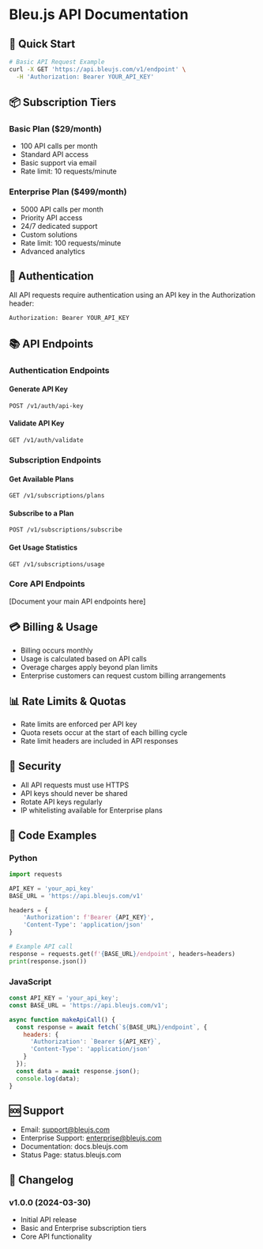 # Bleu.js API Documentation

## 🚀 Quick Start

```bash
# Basic API Request Example
curl -X GET 'https://api.bleujs.com/v1/endpoint' \
  -H 'Authorization: Bearer YOUR_API_KEY'
```

## 📦 Subscription Tiers

### Basic Plan ($29/month)
- 100 API calls per month
- Standard API access
- Basic support via email
- Rate limit: 10 requests/minute

### Enterprise Plan ($499/month)
- 5000 API calls per month
- Priority API access
- 24/7 dedicated support
- Custom solutions
- Rate limit: 100 requests/minute
- Advanced analytics

## 🔑 Authentication

All API requests require authentication using an API key in the Authorization header:

```bash
Authorization: Bearer YOUR_API_KEY
```

## 📚 API Endpoints

### Authentication Endpoints

#### Generate API Key
```http
POST /v1/auth/api-key
```

#### Validate API Key
```http
GET /v1/auth/validate
```

### Subscription Endpoints

#### Get Available Plans
```http
GET /v1/subscriptions/plans
```

#### Subscribe to a Plan
```http
POST /v1/subscriptions/subscribe
```

#### Get Usage Statistics
```http
GET /v1/subscriptions/usage
```

### Core API Endpoints

[Document your main API endpoints here]

## 💳 Billing & Usage

- Billing occurs monthly
- Usage is calculated based on API calls
- Overage charges apply beyond plan limits
- Enterprise customers can request custom billing arrangements

## 📊 Rate Limits & Quotas

- Rate limits are enforced per API key
- Quota resets occur at the start of each billing cycle
- Rate limit headers are included in API responses

## 🔐 Security

- All API requests must use HTTPS
- API keys should never be shared
- Rotate API keys regularly
- IP whitelisting available for Enterprise plans

## 📖 Code Examples

### Python
```python
import requests

API_KEY = 'your_api_key'
BASE_URL = 'https://api.bleujs.com/v1'

headers = {
    'Authorization': f'Bearer {API_KEY}',
    'Content-Type': 'application/json'
}

# Example API call
response = requests.get(f'{BASE_URL}/endpoint', headers=headers)
print(response.json())
```

### JavaScript
```javascript
const API_KEY = 'your_api_key';
const BASE_URL = 'https://api.bleujs.com/v1';

async function makeApiCall() {
  const response = await fetch(`${BASE_URL}/endpoint`, {
    headers: {
      'Authorization': `Bearer ${API_KEY}`,
      'Content-Type': 'application/json'
    }
  });
  const data = await response.json();
  console.log(data);
}
```

## 🆘 Support

- Email: support@bleujs.com
- Enterprise Support: enterprise@bleujs.com
- Documentation: docs.bleujs.com
- Status Page: status.bleujs.com

## 📝 Changelog

### v1.0.0 (2024-03-30)
- Initial API release
- Basic and Enterprise subscription tiers
- Core API functionality 